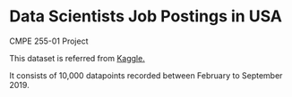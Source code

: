 # Data Scientists Job Postings in USA
CMPE 255-01 Project

This dataset is referred from [Kaggle.](https://www.kaggle.com/jobspikr/data-scientist-job-postings-from-the-usa)

It consists of 10,000 datapoints recorded between February to September 2019.




